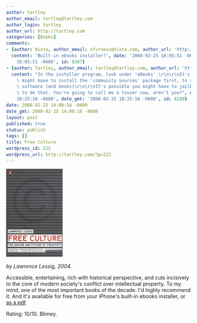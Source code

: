 ```yaml
---
author: tartley
author_email: tartley@tartley.com
author_login: tartley
author_url: http://tartley.com
categories: [Books]
comments:
- {author: Nixta, author_email: nfurness@nixta.com, author_url: 'http://nixtasinks.nixta.com',
  content: 'Built-in ebooks installer?', date: '2008-02-25 18:05:51 -0600', date_gmt: '2008-02-25
    18:05:51 -0600', id: 8287}
- {author: Tartley, author_email: tartley@tartley.com, author_url: 'http://tartley.com',
  content: "In the installer program, look under 'eBooks'.\r\n\r\nIt's possible you\
    \ might have to install the 'community sources' package first, to see non-Apple-provided\
    \ software (and books)\r\n\r\nIt's possible you might have to jailbreak your phone\
    \ to do that. You're going to call me a tosser now, aren't you?", date: '2008-02-25
    18:25:18 -0600', date_gmt: '2008-02-25 18:25:18 -0600', id: 8289}
date: 2008-02-25 14:08:18 -0600
date_gmt: 2008-02-25 14:08:18 -0600
layout: post
published: true
status: publish
tags: []
title: Free Culture
wordpress_id: 222
wordpress_url: http://tartley.com/?p=222
---
```


![Free Culture](/assets/2008/02/free-culture.jpg)

*by Lawrence Lessig, 2004.*

Accessible, entertaining, rich with historical perspective, and cuts
incisively to the core of modern society's conflict over intellectual
property. To my mind, one of the most important books of the decade. I'd
highly recommend it. And it's available for free from your iPhone's
built-in ebooks installer, or
[as a pdf](http://www.free-culture.cc/freecontent/).

Rating: 10/10. Blimey.

